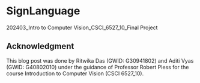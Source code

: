 # SignLanguage

202403_Intro to Computer Vision_CSCI_6527_10_Final Project

## Acknowledgment 

This blog post was done by Ritwika Das (GWID: G30941802) and Aditi Vyas (GWID: G40802010) under the guidance of Professor Robert Pless for the course Introduction to Computer Vision (CSCI 6527_10).
